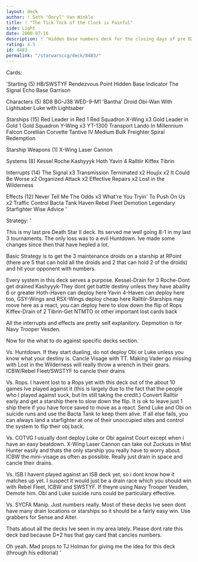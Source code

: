 ```yaml
---
layout: deck
author: ! Seth "Ooryl" Van Winkle
title: ! "The Tick Tock of the Clock is Painful"
side: Light
date: 2000-07-16
description: ! "Hidden Base numbers deck for the closing days of pre D2"
rating: 4.5
id: 8483
permalink: "/starwarsccg/deck/8483/"
---
```

Cards: 

'Starting (5)
HB/SWSTYF
Rendezvous Point
Hidden Base Indicator
The Signal
Echo Base Garrison

Characters (5)
8D8
BG-J38
WED-9-M1 'Bantha' Droid
Obi-Wan With Lightsaber
Luke with Lightsaber

Starships (15)
Red Leader in Red 1
Red Squadron X-Wing x3
Gold Leader in Gold 1
Gold Squadron Y-Wing x3
YT-1300 Transport
Lando In Millennium Falcon
Corellian Corvette
Tantive IV
Medium Bulk Freighter
Spiral
Redemption

Starship Weapons (1)
X-Wing Laser Cannon

Systems (8)
Kessel
Roche
Kashyyyk
Hoth
Yavin 4
Ralltiir
Kiffex
Tibrin

Interrupts (14)
The Signal x3
Transmission Ternimated x2
Houjix x2
It Could Be Worse x2
Organized Attack x2
Effective Repairs x2
Lost in the Wilderness

Effects (12)
Never Tell Me The Odds x3
What're You Tryin' To Push On Us x2
Traffic Control
Bacta Tank
Haven
Rebel Fleet
Demotion
Legendary Starfighter
Wise Advice
'

Strategy: '

This is my last pre Death Star II deck.  Its served me well going 8-1 in my last 3 tournaments.  The only loss was to a evil Huntdown.  Ive made some changes since then that have hepled a lot.

Basic Strategy is to get the 3 maintenance droids on a starship at RPoint (there are 5 that can hold all the droids and 2 that can hold 2 of the droids) and hit your opponent with numbers.

Every system in this deck serves a purpose.
Kessel-Drain for 3
Roche-Dont get drained
Kashyyyk-They dont get battle destiny unless they have abaility 6 or greater
Hoth-Haven can deploy here
Yavin 4-Haven can deploy here too, GSY-Wings and RSX-Wings deploy cheap here
Ralltiir-Starships may move here as a react, you can deploy here to slow down the flip of Rops
Kiffex-Drain of 2
Tibrin-Get NTMTO or other important lost cards back

All the interrupts and effects are pretty self explanitory. Depmotion is for Navy Trooper Vesden.

Now for the what to do against specific decks section.

Vs. Huntdown.  If they start dueling, do not deploy Obi or Luke unless you know what your destiny is.  Cancle Visage with TT.  Making Vader go missing with Lost in the Wilderness will really throw a wrench in their gears.  ICBW/Rebel Fleet/SWSTYF to cancle their drains

Vs. Rops.  I havent lost to a Rops yet with this deck out of the about 10 games Ive played against it (this is largely due to the fact that the people who I played against suck, but Im still taking the credit.)  Convert Ralltiir early and get a starship there to slow down the flip.  It is ok to leave just 1 ship there if you have force saved to move as a react.  Send Luke and Obi on suicide runs and use the Bacta Tank to keep them alive.  If all else fails, you can always land a starfighter at one of their unoccupied sites and control the system to flip their obj back.

Vs. COTVG  I usually dont deploy Luke or Obi against Court except when i have an easy beatdown.  X-Wing Laser Cannon can take out Zuckuss in Mist Hunter easily and thats the only starship you really have to worry about.  ICBW the mini-visage as often as possible. Really just drain in space and cancle their drains.

Vs. ISB  I havent played against an ISB deck yet, so i dont know how it matches up yet.  I suspect it would just be a drain race which you should win with Rebel Fleet, ICBW and SWSTYF.  If theyre using Navy Trooper Vesden, Demote him.  Obi and Luke suicide runs could be particulary effective.

Vs. SYCFA Manip.  Just numbers really.	Most of these decks Ive seen dont have many drain locations or starships so it should be a fairly easy win.  Use grabbers for Sense and Alter.

Thats about all the decks Ive seen in my area lately.  Please dont rate this deck bad because D*2 has that gay card that cancles numbers.

Oh yeah. Mad props to TJ Holman for giving me the idea for this deck (through his editorial)
'
